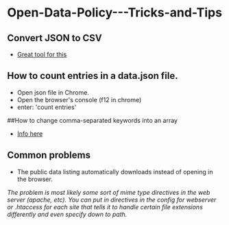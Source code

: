 Open-Data-Policy---Tricks-and-Tips
==================================

## Convert JSON to CSV
* [Great tool for this](http://konklone.io/json/)

## How to count entries in a data.json file.  
* Open json file in Chrome.  
* Open the browser's console (f12 in chrome)
* enter: 'count entries'

##How to change comma-separated keywords into an array

* [Info here](https://github.com/gbinal/Open-Data-Policy---Tricks-and-Tips/blob/master/reformatting_keywords.md)

## Common problems 
* The public data listing automatically downloads instead of opening in the browser.

_The problem is most likely some sort of mime type directives in the web server (apache, etc). You can put in directives in the config for webserver or .htaccess for each site that tells it to handle certain file extensions differently and even specify down to path._


















